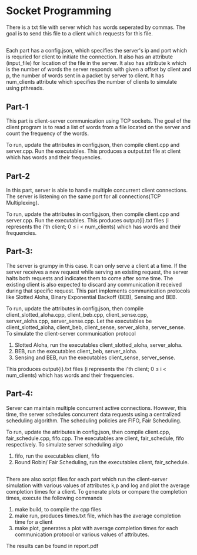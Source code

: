 # Socket Programming
There is a txt file with server which has words seperated by commas. The goal is to send this file to a client which requests for this file.

##
Each part has a config.json, which specifies the server's ip and port which is requried for client to initiate the connection. It also has an attribute (input_file) for location of the file in the server. It also has attribute k which is the number of words the server responds with given a offset by client and p, the number of words sent in a packet by server to client. It has num_clients attribute which specifies the number of clients to simulate using pthreads.


## Part-1
This part is client-server communication using TCP sockets. 
The goal of the client program is to read a list of words from a file located on the server and count the frequency of the words.

To run, update the attributes in config.json, then compile client.cpp and server.cpp. Run the executables. This produces a output.txt file at client which has words and their frequencies.

## Part-2
In this part, server is able to handle multiple concurrent client connections. 
The server is listening on the same port for all connections(TCP Multiplexing).

To run, update the attributes in config.json, then compile client.cpp and server.cpp. Run the executables. This produces output{i}.txt files (i represents the i'th client; 0 ≤ i < num_clients) which has words and their frequencies.

## Part-3:
The server is grumpy in this case. It can only serve a client at a time. 
If the server receives a new request while serving an existing request, the server halts both requests and indicates them to come after some time.
The existing client is also expected to discard any communication it received during that specific request.
This part implements communication protocols like Slotted Aloha, Binary Exponential Backoff (BEB), Sensing and BEB.

To run, update the attributes in config.json, then compile client_slotted_aloha.cpp, client_beb.cpp, client_sense.cpp, server_aloha.cpp, server_sense.cpp. Let the executables be  client_slotted_aloha, client_beb, client_sense, server_aloha, server_sense. To simulate the client-server communication protocol
1. Slotted Aloha, run the executables client_slotted_aloha, server_aloha.
2. BEB, run the executables client_beb, server_aloha.
3. Sensing and BEB, run the executables client_sense, server_sense.

This produces output{i}.txt files (i represents the i'th client; 0 ≤ i < num_clients) which has words and their frequencies.

## Part-4:
Server can maintain multiple concurrent active connections. 
However, this time, the server schedules concurrent data requests using a centralized scheduling algorithm.
The scheduling policies are FIFO, Fair Scheduling.

To run, update the attributes in config.json, then compile client.cpp, fair_schedule.cpp, fifo.cpp. The executables are client, fair_schedule, fifo respectively. To simulate server scheduling algo
1. fifo, run the executables client, fifo
2. Round Robin/ Fair Scheduling, run the executables client, fair_schedule.

##
There are also script files for each part which run the client-server simulation with various values of attributes k,p and log and plot the average completion times for a client.
To generate plots or compare the completion times, execute the following commands
1. make build, to compile the cpp files
2. make run, produces times.txt file, which has the average completion time for a client
3. make plot, generates a plot with average completion times for each communication protocol or various values of attributes.

The results can be found in report.pdf
